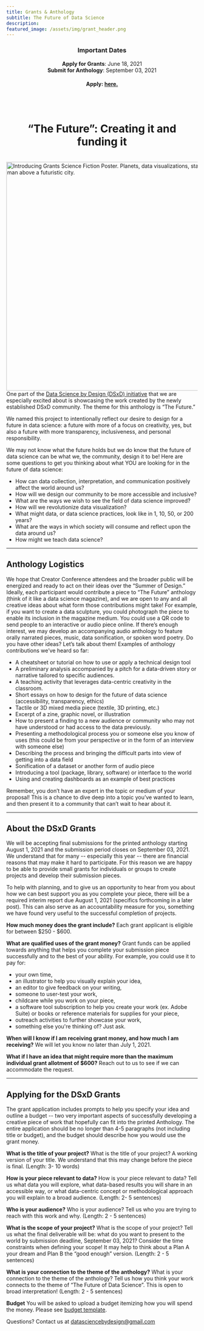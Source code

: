 ```yaml
---
title: Grants & Anthology
subtitle: The Future of Data Science
description: 
featured_image: /assets/img/grant_header.png
---
```


<center><H3>Important Dates </H3></center>
<center><b>Apply for Grants</b>: June 18, 2021</center> 
<center><b>Submit for Anthology</b>: September 03, 2021</center>
<center><H4><b>Apply</b>: <a href="https://forms.gle/hGQ5tjC1ywCFVv5BA">here.</a></H4></center> 

<br><br>


<center><H1> “The Future”: Creating it and funding it </H1></center>
<br>

<img src="../assets/img/fields_DSxD_J1.png" alt="Introducing Grants Science Fiction Poster.  Planets, data visualizations, stars, and rocket man above a futuristic city." align="right" height="600">

One part of the [Data Science by Design (DSxD) initiative](http://datasciencebydesign.org/blog/dsxd-overview) that we are especially excited about is showcasing the work created by the newly established DSxD community. The theme for this anthology is “The Future.”

We named this project to intentionally reflect our desire to design for a future in data science: a future with more of a focus on creativity, yes, but also a future with more transparency, inclusiveness, and personal responsibility. 

We may not know what the future holds but we do know that the future of data science can be what we, the community, design it to be! Here are some questions to get you thinking about what YOU are looking for in the future of data science:

-  How can data collection, interpretation, and communication positively affect the world around us? 
-  How will we design our community to be more accessible and inclusive?
-  What are the ways we wish to see the field of data science improved?
-  How will we revolutionize data visualization?
-  What might data, or  data science practices, look like in 1, 10, 50, or 200 years?  
-  What are the ways in which society will consume and reflect upon the data around us?
-  How might we teach data science? 


---

## Anthology Logistics

We hope that Creator Conference attendees and the broader public will be energized and ready to act on their ideas over the “Summer of Design.” Ideally, each participant would contribute a piece to “The Future” anthology (think of it like a data science magazine), and we are open to any and all  creative ideas about what form those contributions might take! For example, if you want to create a data sculpture, you could photograph the piece to enable its inclusion in the magazine medium. You could use a QR code to send people to an interactive or audio piece online. If there’s enough interest, we may develop an accompanying audio anthology to feature orally narrated pieces, music, data sonification, or spoken word poetry. Do you have other ideas? Let’s talk about them! Examples of anthology contributions we’ve heard so far:

-  A cheatsheet or tutorial on how to use or apply a technical design tool
-  A preliminary analysis accompanied by a pitch for a data-driven story or narrative tailored to specific audiences.
-  A teaching activity that leverages data-centric creativity in the classroom.
-  Short essays on how to design for the future of data science (accessibility, transparency, ethics)  
-  Tactile or 3D mixed media piece (textile, 3D printing, etc.)
-  Excerpt of a zine, graphic novel, or illustration
-  How to present a finding to a new audience or community who may not have understood or had access to the data previously. 
-  Presenting a methodological process you or someone else you know of uses (this could be from your perspective or in the form of an interview with someone else)
-  Describing the process and bringing the difficult parts into view of getting into a data field
-  Sonification of a dataset or another form of audio piece
-  Introducing a tool (package, library, software) or interface to the world
-  Using and creating dashboards as an example of best practices 


Remember, you don’t have an expert in the topic or medium of your proposal! This is a chance to dive deep into a topic you’ve wanted to learn, and then present it to a community that can’t wait to hear about it.

---

## About the DSxD Grants

We will be accepting final submissions for the printed anthology starting August 1, 2021 and the submission period closes on September 03, 2021. We understand that for many -- especially this year -- there are financial reasons that may make it hard to participate. For this reason we are happy to be able to provide  small grants for individuals or groups to create projects and develop their submission pieces. 

To help with planning, and to give us an opportunity to hear from you about how we can best support you as you complete your piece, there will be a required interim report due August 1, 2021 (specifics forthcoming in a later post).  This can also serve as an accountability measure for you, something we have found very useful to the successful completion of projects. 

**How much money does the grant include?**
Each grant applicant is eligible for between $250 - $600.  

**What are qualified uses of the grant money?**
Grant funds can be applied towards anything that helps you complete your submission piece successfully and to the best of your ability. For example, you could use it to pay for:
-  your own time,
-  an illustrator to help you visually explain your idea, 
-  an editor to give feedback on your writing,
-  someone to user-test your work,
-  childcare while you work on your piece,
-  a software tool subscription to help you create your work (ex. Adobe Suite) or books or reference materials for supplies for your piece,
-  outreach activities to further showcase your work,
-  something else you're thinking of?  Just ask. 

**When will I know if I am receiving grant money, and how much I am receiving?**
We will let you know no later than July 1, 2021. 

**What if I have an idea that might require more than the maximum individual grant allotment of $600?** 
Reach out to us to see if we can accommodate the request.

--- 

## Applying for the DSxD Grants

The grant application includes prompts to help you specify your idea and outline a budget -- two very important aspects of successfully developing a creative piece of work that hopefully can fit into the printed Anthology. The entire application should be no longer than 4-5 paragraphs (not including title or budget), and the budget should describe how you would use the grant money. 

**What is the title of your project?**
What is the title of your project? A working version of your title. We understand that this may change before the piece is final. (Length: 3- 10 words)

**How is your piece relevant to data?**
How is your piece relevant to data?  Tell us what data you will explore, what data-based results you will share in an accessible way, or what data-centric concept or methodological approach you will explain to a broad audience. (Length: 2- 5 sentences)

**Who is your audience?**
Who is your audience? Tell us who you are trying to reach with this work and why. (Length: 2 - 5 sentences)	

**What is the scope of your project?**
What is the scope of your project?  Tell us what the final deliverable will be: what do you want to present to the world by submission deadline, September 03, 2021?  Consider the time constraints when defining your scope! It may help to think about a Plan A your dream and Plan B the “good enough” version.  (Length: 2 - 5 sentences)

**What is your connection to the theme of the anthology?**
What is your connection to the theme of the anthology? Tell us how you think your work connects to the theme of “The Future of Data Science”. This is open to broad  interpretation!  (Length: 2 - 5 sentences)

**Budget**
You will be asked to upload a budget itemizing how you will spend the money. Please see [budget template](http://bit.ly/budget-template-dsxd).



Questions? Contact us at datasciencebydesign@gmail.com




